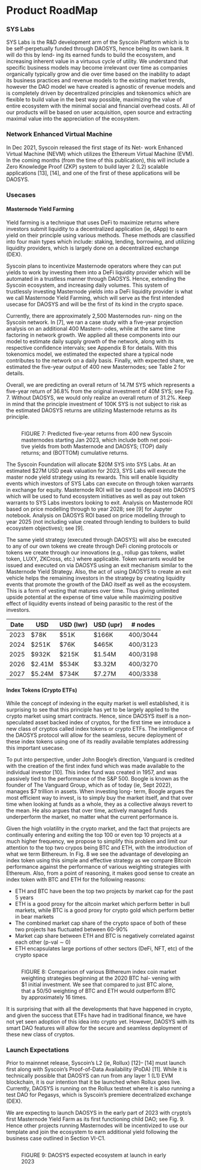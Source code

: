 # Product RoadMap

### SYS Labs

SYS Labs is the R\&D development arm of the Syscoin Platform which is to be self-perpetually funded through DAOSYS, hence being its own bank. It will do this by lend- ing its earned funds to build the ecosystem, and increasing inherent value in a virtuous cycle of utility. We understand that specific business models may become irrelevant over time as companies organically typically grow and die over time based on the inability to adapt its business practices and revenue models to the existing market trends, however the DAO model we have created is agnostic of revenue models and is completely driven by decentralized principles and tokenomics which are flexible to build value in the best way possible, maximizing the value of entire ecosystem with the minimal social and financial overhead costs. All of our products will be based on user acquisition, open source and extracting maximal value into the appreciation of the ecosystem.

### Network Enhanced Virtual Machine

In Dec 2021, Syscoin released the first stage of its Net- work Enhanced Virtual Machine (NEVM) which utilizes the Ethereum Virtual Machine (EVM). In the coming months (from the time of this publication), this will include a Zero Knowledge Proof (ZKP) system to build layer 2 (L2) scalable applications \[13], \[14], and one of the first of these applications will be DAOSYS.

### Usecases

#### Masternode Yield Farming

Yield farming is a technique that uses DeFi to maximize returns where investors submit liquidity to a decentralized application (ie, dApp) to earn yield on their principle using various methods. These methods are classified into four main types which include: staking, lending, borrowing, and utilizing liquidity providers, which is largely done on a decentralized exchange (DEX).

Syscoin plans to incentivize Masternode operators where they can put yields to work by investing them into a DeFi liquidity provider which will be automated in a trustless manner through DAOSYS. Hence, extending the Syscoin ecosystem, and increasing daily volumes. This system of trustlessly investing Masternode yields into a DeFi liquidity provider is what we call Masternode Yield Farming, which will serve as the first intended usecase for DAOSYS and will be the first of its kind in the crypto space.

Currently, there are approximately 2,500 Masternodes run- ning on the Syscoin network. In \[7], we ran a case study with a five-year projection analysis on an additional 400 Mastern- odes, while at the same time factoring in network growth. We applied all these components into our model to estimate daily supply growth of the network, along with its respective confidence intervals; see Appendix B for details. With this tokenomics model, we estimated the expected share a typical node contributes to the network on a daily basis. Finally, with expected share, we estimated the five-year output of 400 new Masternodes; see Table 2 for details.

Overall, we are predicting an overall return of 14.7M SYS which represents a five-year return of 36.8% from the original investment of 40M SYS; see Fig. 7. Without DAOSYS, we would only realize an overall return of 31.2%. Keep in mind that the principle investment of 100K SYS is not subject to risk as the estimated DAOSYS returns are utilizing Masternode returns as its principle.

<figure><img src="../.gitbook/assets/supply_tot_reward_output.png" alt=""><figcaption><p>FIGURE 7: Predicted five-year returns from 400 new Syscoin masternodes starting Jan 2023, which include both net posi- tive yields from both Masternode and DAOSYS; (TOP) daily returns; and (BOTTOM) cumulative returns.</p></figcaption></figure>

The Syscoin Foundation will allocate $20M SYS into SYS Labs. At an estimated $27M USD peak valuation for 2023, SYS Labs will execute the master node yield strategy using its rewards. This will enable liquidity events which investors of SYS Labs can execute on through token warrants in exchange for equity. Masternode ROI will be used to deposit into DAOSYS which will be used to fund ecosystem initiatives as well as pay out token warrants to SYS Labs investors looking to exit. Analysis on Masternode ROI based on price modelling through to year 2028; see \[9] for Jupyter notebook. Analysis on DAOSYS ROI based on price modelling through to year 2025 (not including value created through lending to builders to build ecosystem objectives); see \[9].

The same yield strategy (executed through DAOSYS) will also be executed to any of our own tokens we create through DeFi cloning protocols or tokens we create through our innovations (e.g., rollup gas tokens, wallet token, LUXY, ZKCross, etc.) where applicable. Token warrants would be issued and executed on via DAOSYS using an exit mechanism similar to the Masternode Yield Strategy. Also, the act of using DAOSYS to create an exit vehicle helps the remaining investors in the strategy by creating liquidity events that promote the growth of the DAO itself as well as the ecosystem. This is a form of vesting that matures over time. Thus giving unlimited upside potential at the expense of time value while maximizing positive effect of liquidity events instead of being parasitic to the rest of the investors.

| Date | USD    | USD (lwr) | USD (upr) | # nodes  |
| ---- | ------ | --------- | --------- | -------- |
| 2023 | $78K   | $51K      | $166K     | 400/3044 |
| 2024 | $251K  | $76K      | $465K     | 400/3123 |
| 2025 | $932K  | $215K     | $1.54M    | 400/3198 |
| 2026 | $2.41M | $534K     | $3.32M    | 400/3270 |
| 2027 | $5.24M | $734K     | $7.27M    | 400/3338 |

#### Index Tokens (Crypto ETFs)

While the concept of indexing in the equity market is well established, it is surprising to see that this principle has yet to be largely applied to the crypto market using smart contracts. Hence, since DAOSYS itself is a non-speculated asset backed index of cryptos, for the first time we introduce a new class of cryptos called index tokens or crypto ETFs. The intelligence of the DAOSYS protocol will allow for the seamless, secure deployment of these index tokens using one of its readily available templates addressing this important usecase.

To put into perspective, under John Boogle’s direction, Vanguard is credited with the creation of the first index fund which was made available to the individual investor \[10]. This index fund was created in 1957, and was passively tied to the performance of the S\&P 500. Boogle is known as the founder of The Vanguard Group, which as of today (ie, Sept 2022), manages $7 trillion in assets. When investing long- term, Boogle argues the most efficient way to invest, is to simply buy the market itself, and that over time when looking at funds as a whole, they as a collective always revert to the mean. He also argues that over time, actively managed funds underperform the market, no matter what the current performance is.

Given the high volatility in the crypto market, and the fact that projects are continually entering and exiting the top 100 or even top 10 projects at a much higher frequency, we propose to simplify this problem and limit our attention to the top two crypos being BTC and ETH, with the introduction of what we term Bithereum. In Fig. 8 we see the advantage of developing an index token using this simple and effective strategy as we compare Bitcoin performance against the performance of various weighting strategies with Ethereum. Also, from a point of reasoning, it makes good sense to create an index token with BTC and ETH for the following reasons:

* ETH and BTC have been the top two projects by market cap for the past 5 years
* ETH is a good proxy for the altcoin market which perform better in bull markets, while BTC is a good proxy for crypto gold which perform better in bear markets
* The combined market cap share of the crypto space of both of these two projects has fluctuated between 60-90%
* Market cap share between ETH and BTC is negatively correlated against each other (p-val ∼ 0)
* ETH encapsulates large portions of other sectors (DeFi, NFT, etc) of the crypto space

<figure><img src="../.gitbook/assets/index_coin.png" alt=""><figcaption><p>FIGURE 8: Comparison of various Bithereum index coin market weighting strategies beginning at the 2020 BTC hal- vening with $1 initial investment. We see that compared to just BTC alone, that a 50/50 weighting of BTC and ETH would outperform BTC by approximately 16 times.</p></figcaption></figure>

It is surprising that with all the developments that have happened in crypto, and given the success that ETFs have had in traditional finance, we have not yet seen adoption of this idea into crypto yet. However, DAOSYS with its smart DAO features will allow for the secure and seamless deployment of these new class of cryptos.

### Launch Expectations

Prior to mainnnet release, Syscoin’s L2 (ie, Rollux) \[12]– \[14] must launch first along with Syscoin’s Proof-of-Data Availability (PoDA) \[11]. While it is technically possible that DAOSYS can run from any layer 1 (L1) EVM blockchain, it is our intention that it be launched when Rollux goes live. Currently, DAOSYS is running on the Rollux testnet where it is also running a test DAO for Pegasys, which is Syscoin’s premiere decentralized exchange (DEX).

We are expecting to launch DAOSYS in the early part of 2023 with crypto’s first Masternode Yield Farm as its first functioning child DAO; see Fig. 9. Hence other projects running Masternodes will be incentivized to use our template and join the ecosystem to earn additional yield following the business case outlined in Section VI-C1.

<figure><img src="../.gitbook/assets/daosys_launch.png" alt=""><figcaption><p>FIGURE 9: DAOSYS expected ecosystem at launch in early 2023</p></figcaption></figure>

